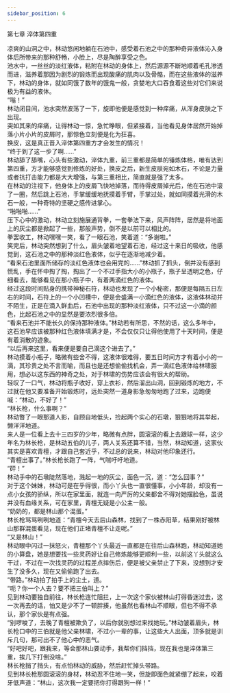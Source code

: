 ```yaml
---
sidebar_position: 6
---
```

 第七章 淬体第四重


凉爽的山洞之中，林动悠闲地躺在石池中，感受着石池之中的那种奇异液体沁入身体后所带来的那种舒畅，小脸上，尽是陶醉享受之色。  
池水中，一丝丝的淡红液体，粘附在林动的身体上，然后源源不断地顺着毛孔渗透而进，滋养着那因为剧烈的锻炼而出现酸痛的肌肉以及骨骼，而在这些液体的滋养下，林动的身体，就如同饿了数年的饿鬼一般，贪婪地大口吞食着这些对它们来说极为有益的液体。  
“嗡！”  
林动闭目间，池水突然波荡了一下，旋即他便是感觉到一种痒痛，从浑身皮肤之下出现。  
突如其来的痒痛，让得林动一惊，急忙睁眼，但紧接着，当他看见身体居然开始掉落小片小片的皮屑时，那惊色立刻便是化为狂喜。  
换皮，这是真正晋入淬体第四重方才会发生的情况！  
“终于到了这一步了啊……”  
林动舔了舔嘴，心头有些激动，淬体九重，前三重都是简单的锤炼体格，唯有达到第四重，方才能够感觉到修炼的好处，换皮之后，新生皮肤宛如木石，不论是力量或者抗打击能力都是大大增强，与第三重相比，简直就是强了太多。  
在林动的注视下，他身体上的皮屑飞快地掉落，而待得皮屑掉光后，他在石池中滚了一圈，然后跳上石池，手掌缓缓地抚摸着手臂，手掌过处，就如同摸着光滑的木石一般，一种奇特的坚硬之感传进掌心。  
“啪啪啪……”  
压下心中的激动，林动立刻施展通背拳，一套拳法下来，风声阵阵，居然是将地面上的灰尘都是掀起了一些，那般声势，倒不是以前可以相比的。  
拳罢收工，林动嘿嘿一笑，看了一眼石池，笑着道：“多谢啦。”  
笑完后，林动突然想到了什么，眉头皱着地望着石池，经过这十来日的吸收，他感觉到，这石池之中的那种淡红色液体，似乎在逐渐地减少着。  
“看来石池里面所储存的淡红色液体也会用完的……”林动抓了抓头，倒并没有感到慌乱，手在怀中掏了掏，掏出了一个不过手指大小的小瓶子，瓶子呈透明之色，仔细看去，能够看见在那小瓶子中，有着两滴红色的液体。  
经过这段时间贴身的携带神秘石符，林动也发现了一个小秘密，那便是每隔五日左右的时间，石符上的一个小凹槽中，便是会盛满一小滴红色的液体，这液体林动并不陌生，正是在滴入鲜血后，石池中出现的那种淡红液体，只不过这一小滴的颜色，比起石池之中的显然是要浓烈很多倍。  
“看来石池并不能长久的保持那种液体。”林动若有所思，不然的话，这么多年中，这石池早应该被那种红色液体填满才是，不会仅仅只让得他使用了十天时间，便是有着消散的迹象。  
“以后再来这里，看来便是要自己滴这个进去了。”  
林动摸着小瓶子，略微有些舍不得，这液体很难得，要五日时间方才有着小小的一滴，其珍贵之处不言而喻，而且也是还想偷偷找机会，弄一滴红色液体给林啸服用，想必以这东西的神奇之处，对于林啸的伤势应该会有很大的帮助。  
轻叹了一口气，林动将瓶子收好，穿上衣衫，然后溜出山洞，回到锻炼的地方，不过就在他又要准备开始锻炼时，远处突然一道身影急匆匆地跑了过来，边跑便喊：“林动，不好了！”  
“林长枪，什么事啊？”  
林动瞥了一眼那道人影，自顾自地低头，捡起两个实心的石墩，狠狠地将其举起，懒洋洋地道。  
来人是一位看上去十三四岁的少年，略微有点胖，圆滚滚的看上去跟球一样，这少年名为林长枪，是林动五伯的儿子，两人关系还算不错，当然，林动知道，这家伙其实是喜欢青檀，才跟自己套近乎，不过总的说来，林动对他印象还行。  
“青檀出事了。”林长枪长跑了一阵，气喘吁吁地道。  
“砰！”  
林动手中的石墩陡然落地，溅起一地的灰尘，面色一沉，道：“怎么回事？”  
对于这个妹妹，林动可是在乎得很，而小丫头也一直很懂事，小小年龄，却没有一点小女孩的骄纵，所以在家里面，就连一向严厉的父亲都舍不得对她摆脸色，虽说并没有血缘关系，可在家里，青檀无疑是小公主一般。  
“奶奶的，都是林山那个混蛋。”  
林长枪骂骂咧咧地道：“青檀今天去后山森林，找到了一株赤阳草，结果刚好被林山那群混蛋看见，现在他们正堵青檀不让走呢。”  
“又是林山！”  
林动眼中闪过一抹怒火，青檀那个丫头最近一直都是在往后山森林跑，林动知道她的小算盘，她是想要找一些灵药好让自己修炼能够更顺利一些，以前这丫头就这么干过，不过在一次找灵药的过程差点摔伤后，便是被父亲禁止了下来，没想到才安生了没多久，现在又偷偷跑了出去。  
“带路。”林动拍了拍手上的尘土，道。  
“呃？你一个人去？要不把三伯叫上？”  
见到林动要独自前往，林长枪连忙阻拦，上一次这个家伙被林山打得昏迷过去，这一次再去的话，怕又是少不了一顿胖揍，他虽然也看林山不顺眼，但也不得不承认，那个家伙是有点强。  
“别啰唆了，去晚了青檀被欺负了，以后你就别想过来找她玩。”林动皱着眉头，林长枪口中的三伯就是他父亲林啸，不过小一辈的事，让这些大人出面，顶多就是训斥几句，那可出不了他心中的恶气。  
“好吧好吧，跟我来，等会那林山要动手，我帮你们挡挡，现在我也是淬体第三重，挨几下打倒没啥。”  
林长枪捎了捎头，有点怕林动的威胁，然后赶忙掉头带路。  
见到林长枪那圆滚滚的身材，林动忍不住地一笑，但旋即面色就紧绷了起来，咬着牙低声道：“林山，这次我一定要把你打得跟狗一样！”  
  
  
